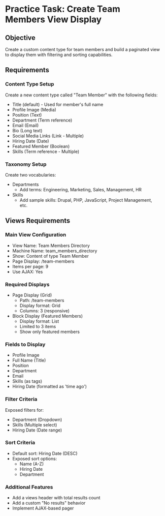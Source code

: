 # Practice Task: Create Team Members View Display
## Objective
Create a custom content type for team members and build a paginated view to display them with filtering and sorting capabilities.

## Requirements

### Content Type Setup
Create a new content type called "Team Member" with the following fields:
- Title (default) - Used for member's full name
- Profile Image (Media)
- Position (Text)
- Department (Term reference)
- Email (Email)
- Bio (Long text)
- Social Media Links (Link - Multiple)
- Hiring Date (Date)
- Featured Member (Boolean)
- Skills (Term reference - Multiple)

### Taxonomy Setup
Create two vocabularies:
- Departments
    - Add terms: Engineering, Marketing, Sales, Management, HR
- Skills
    - Add sample skills: Drupal, PHP, JavaScript, Project Management, etc.

## Views Requirements
### Main View Configuration
- View Name: Team Members Directory
- Machine Name: team_members_directory
- Show: Content of type Team Member
- Page Display: /team-members
- Items per page: 9
- Use AJAX: Yes

### Required Displays
- Page Display (Grid)
    - Path: /team-members
    - Display format: Grid
    - Columns: 3 (responsive)
- Block Display (Featured Members)
    - Display format: List
    - Limited to 3 items
    - Show only featured members

### Fields to Display
- Profile Image
- Full Name (Title)
- Position
- Department
- Email
- Skills (as tags)
- Hiring Date (formatted as 'time ago')

### Filter Criteria
Exposed filters for:
- Department (Dropdown)
- Skills (Multiple select)
- Hiring Date (Date range)

### Sort Criteria
- Default sort: Hiring Date (DESC)
- Exposed sort options:
    - Name (A-Z)
    - Hiring Date
    - Department

### Additional Features
- Add a views header with total results count
- Add a custom "No results" behavior
- Implement AJAX-based pager

